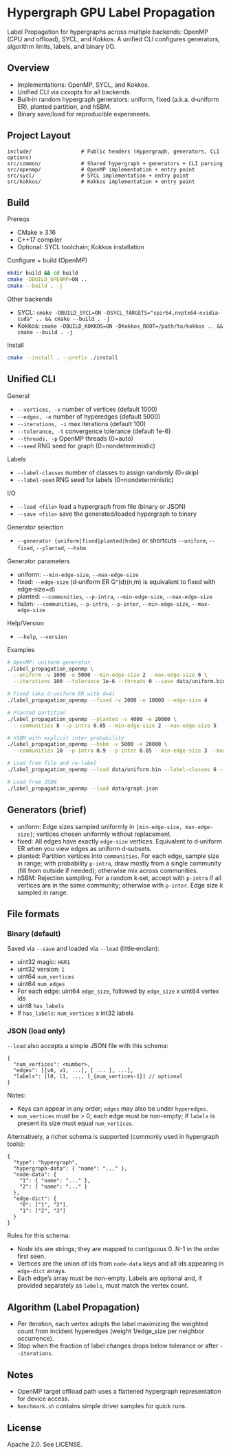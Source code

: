 # Hypergraph GPU Label Propagation

Label Propagation for hypergraphs across multiple backends: OpenMP (CPU and offload), SYCL, and Kokkos. A unified CLI configures generators, algorithm limits, labels, and binary I/O.

## Overview

- Implementations: OpenMP, SYCL, and Kokkos.
- Unified CLI via cxxopts for all backends.
- Built‑in random hypergraph generators: uniform, fixed (a.k.a. d‑uniform ER), planted partition, and hSBM.
- Binary save/load for reproducible experiments.

## Project Layout

```
include/                # Public headers (Hypergraph, generators, CLI options)
src/common/             # Shared hypergraph + generators + CLI parsing
src/openmp/             # OpenMP implementation + entry point
src/sycl/               # SYCL implementation + entry point
src/kokkos/             # Kokkos implementation + entry point
```

## Build

Prereqs
- CMake ≥ 3.16
- C++17 compiler
- Optional: SYCL toolchain; Kokkos installation

Configure + build (OpenMP)
```bash
mkdir build && cd build
cmake -DBUILD_OPENMP=ON ..
cmake --build . -j
```

Other backends
- SYCL: `cmake -DBUILD_SYCL=ON -DSYCL_TARGETS="spir64,nvptx64-nvidia-cuda" .. && cmake --build . -j`
- Kokkos: `cmake -DBUILD_KOKKOS=ON -DKokkos_ROOT=/path/to/kokkos .. && cmake --build . -j`

Install
```bash
cmake --install . --prefix ./install
```

## Unified CLI

General
- `--vertices, -v` number of vertices (default 1000)
- `--edges, -e` number of hyperedges (default 5000)
- `--iterations, -i` max iterations (default 100)
- `--tolerance, -t` convergence tolerance (default 1e-6)
- `--threads, -p` OpenMP threads (0=auto)
- `--seed` RNG seed for graph (0=nondeterministic)

Labels
- `--label-classes` number of classes to assign randomly (0=skip)
- `--label-seed` RNG seed for labels (0=nondeterministic)

I/O
- `--load <file>` load a hypergraph from file (binary or JSON)
- `--save <file>` save the generated/loaded hypergraph to binary

Generator selection
- `--generator {uniform|fixed|planted|hsbm}` or shortcuts `--uniform`, `--fixed`, `--planted`, `--hsbm`

Generator parameters
- uniform: `--min-edge-size`, `--max-edge-size`
- fixed: `--edge-size` (d‑uniform ER G^(d)(n,m) is equivalent to fixed with edge‑size=d)
- planted: `--communities`, `--p-intra`, `--min-edge-size`, `--max-edge-size`
- hsbm: `--communities`, `--p-intra`, `--p-inter`, `--min-edge-size`, `--max-edge-size`

Help/Version
- `--help`, `--version`

Examples
```bash
# OpenMP: uniform generator
./label_propagation_openmp \
  --uniform -v 1000 -e 5000 --min-edge-size 2 --max-edge-size 6 \
  --iterations 100 --tolerance 1e-6 --threads 0 --save data/uniform.bin

# Fixed (aka d-uniform ER with d=4)
./label_propagation_openmp --fixed -v 2000 -e 10000 --edge-size 4

# Planted partition
./label_propagation_openmp --planted -v 4000 -e 20000 \
  --communities 8 --p-intra 0.85 --min-edge-size 2 --max-edge-size 5

# hSBM with explicit inter probability
./label_propagation_openmp --hsbm -v 5000 -e 20000 \
  --communities 10 --p-intra 0.9 --p-inter 0.05 --min-edge-size 3 --max-edge-size 6

# Load from file and re-label
./label_propagation_openmp --load data/uniform.bin --label-classes 6 --label-seed 42

# Load from JSON
./label_propagation_openmp --load data/graph.json
```

## Generators (brief)
- uniform: Edge sizes sampled uniformly in `[min-edge-size, max-edge-size]`; vertices chosen uniformly without replacement.
- fixed: All edges have exactly `edge-size` vertices. Equivalent to d‑uniform ER when you view edges as uniform d‑subsets.
- planted: Partition vertices into `communities`. For each edge, sample size in range; with probability `p-intra`, draw mostly from a single community (fill from outside if needed); otherwise mix across communities.
- hSBM: Rejection sampling. For a random k‑set, accept with `p-intra` if all vertices are in the same community; otherwise with `p-inter`. Edge size k sampled in range.

## File formats
### Binary (default)
Saved via `--save` and loaded via `--load` (little‑endian):
- uint32 magic: `HGR1`
- uint32 version: `1`
- uint64 `num_vertices`
- uint64 `num_edges`
- For each edge: uint64 `edge_size`, followed by `edge_size` x uint64 vertex ids
- uint8 `has_labels`
- If `has_labels`: `num_vertices` x int32 labels

### JSON (load only)
`--load` also accepts a simple JSON file with this schema:
```
{
  "num_vertices": <number>,
  "edges": [[v0, v1, ...], [ ... ], ...],
  "labels": [l0, l1, ..., l_{num_vertices-1}] // optional
}
```
Notes:
- Keys can appear in any order; `edges` may also be under `hyperedges`.
- `num_vertices` must be > 0; each edge must be non-empty; if `labels` is present its size must equal `num_vertices`.

Alternatively, a richer schema is supported (commonly used in hypergraph tools):
```
{
  "type": "hypergraph",
  "hypergraph-data": { "name": "..." },
  "node-data": {
    "1": { "name": "..." },
    "2": { "name": "..." }
  },
  "edge-dict": {
    "0": ["1", "2"],
    "1": ["2", "3"]
  }
}
```
Rules for this schema:
- Node ids are strings; they are mapped to contiguous 0..N-1 in the order first seen.
- Vertices are the union of ids from `node-data` keys and all ids appearing in `edge-dict` arrays.
- Each edge’s array must be non-empty. Labels are optional and, if provided separately as `labels`, must match the vertex count.

## Algorithm (Label Propagation)
- Per iteration, each vertex adopts the label maximizing the weighted count from incident hyperedges (weight 1/edge_size per neighbor occurrence).
- Stop when the fraction of label changes drops below tolerance or after `--iterations`.

## Notes
- OpenMP target offload path uses a flattened hypergraph representation for device access.
- `benchmark.sh` contains simple driver samples for quick runs.

## License
Apache 2.0. See LICENSE.

